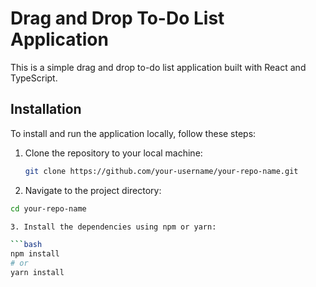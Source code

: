 # Drag and Drop To-Do List Application

This is a simple drag and drop to-do list application built with React and TypeScript.

## Installation

To install and run the application locally, follow these steps:

1. Clone the repository to your local machine:

   ```bash
   git clone https://github.com/your-username/your-repo-name.git

2. Navigate to the project directory:
   
  ```bash
  cd your-repo-name

3. Install the dependencies using npm or yarn:

  ```bash
  npm install
  # or
  yarn install

